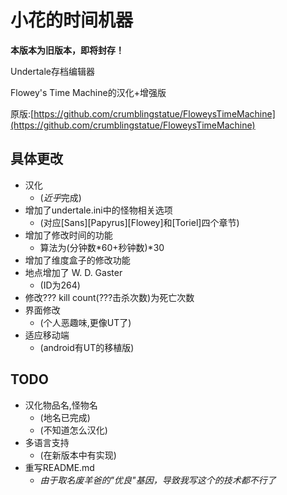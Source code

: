 # 小花的时间机器
**本版本为旧版本，即将封存！**

Undertale存档编辑器

Flowey's Time Machine的汉化+增强版

原版:[https://github.com/crumblingstatue/FloweysTimeMachine](https://github.com/crumblingstatue/FloweysTimeMachine)
## 具体更改
- 汉化
    - (*近乎*完成)
- 增加了undertale.ini中的怪物相关选项
    - (对应\[Sans\]\[Papyrus\]\[Flowey\]和\[Toriel\]四个章节)
- 增加了修改时间的功能
    - 算法为(分钟数\*60+秒钟数)\*30
- 增加了维度盒子的修改功能
- 地点增加了 W. D. Gaster
    - (ID为264)
- 修改??? kill count(???击杀次数)为死亡次数
- 界面修改
    - (个人恶趣味,更像UT了)
- 适应移动端
    - (android有UT的移植版)
## TODO
- 汉化物品名,怪物名
    - (地名已完成)
    - (不知道怎么汉化)
- 多语言支持
    - (在新版本中有实现)
- 重写README.md
    - *由于取名废羊爸的"优良"基因，导致我写这个的技术都不行了*
